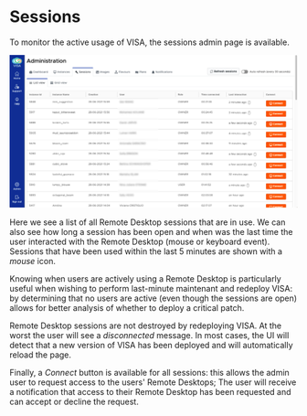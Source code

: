 # Sessions

To monitor the active usage of VISA, the sessions admin page is available.

![](../_static/images/visa-admin-sessions.png)

Here we see a list of all Remote Desktop sessions that are in use. We can also see how long a session has been open and when was the last time the user interacted with the Remote Desktop (mouse or keyboard event). Sessions that have been used within the last 5 minutes are shown with a *mouse* icon. 

Knowing when users are actively using a Remote Desktop is particularly useful when wishing to perform last-minute maintenant and redeploy VISA: by determining that no users are active (even though the sessions are open) allows for better analysis of whether to deploy a critical patch.

Remote Desktop sessions are not destroyed by redeploying VISA. At the worst the user will see a *disconnected* message. In most cases, the UI will detect that a new version of VISA has been deployed and will automatically reload the page.

Finally, a *Connect* button is available for all sessions: this allows the admin user to request access to the users' Remote Desktops; The user will receive a notification that access to their Remote Desktop has been requested and can accept or decline the request.

